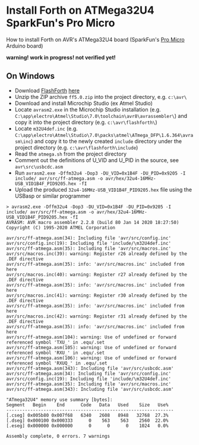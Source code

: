 # Install Forth on ATMega32U4 SparkFun's Pro Micro
How to install Forth on AVR's ATMega32U4 board (SparkFun's [Pro Micro](https://learn.sparkfun.com/tutorials/pro-micro--fio-v3-hookup-guide/all#hardware-overview-pro-micro) Arduino board)

__warning! work in progress! not verified yet!__

## On Windows
- Download [FlashForth](https://flashforth.com/index.html) [here](http://www.sourceforge.net/projects/flashforth)
- Unzip the ZIP archive `ff5.0.zip` into the project directory, e.g. `c:\avr\`
- Download and install Microchip Studio (ex Atmel Studio)
- Locate `avrasm2.exe` in the Microchip Studio installation (e.g. `C:\app\electro\Atmel\Studio\7.0\toolchain\avr8\avrassembler\`) and copy it into the project directory (e.g.  `c:\avr\flashforth\`)
- Locate `m32U4def.inc` (e.g. `C:\app\electro\Atmel\Studio\7.0\packs\atmel\ATmega_DFP\1.6.364\avrasm\inc`) and copy it to the newly created `include` directory under the project directory (e.g. `c:\avr\flashforth\include`)
- Read the `atmega.sh` from the project directory
- Comment out the definitions of U_VID and U_PID in the source, see `avr\src\usbcdc.asm`
- Run `avrasm2.exe -Dffm32u4 -Dop3 -DU_VID=0x1B4F -DU_PID=0x9205 -I include/ avr/src/ff-atmega.asm -o avr/hex/32u4-16MHz-USB_VID1B4F_PID9205.hex -fI`
- Upload the produced `32u4-16MHz-USB_VID1B4F_PID9205.hex` file using the USBasp or similar programmer

```log
> avrasm2.exe -Dffm32u4 -Dop3 -DU_VID=0x1B4F -DU_PID=0x9205 -I include/ avr/src/ff-atmega.asm -o avr/hex/32u4-16MHz-USB_VID1B4F_PID9205.hex -fI
AVRASM: AVR macro assembler 2.2.8 (build 80 Jan 14 2020 18:27:50)
Copyright (C) 1995-2020 ATMEL Corporation

avr/src/ff-atmega.asm(34): Including file 'avr/src/config.inc'
avr/src/config.inc(19): Including file 'include/\m32U4def.inc'
avr/src/ff-atmega.asm(35): Including file 'avr/src/macros.inc'
avr/src/macros.inc(39): warning: Register r26 already defined by the .DEF directive
avr/src/ff-atmega.asm(35): info: 'avr/src/macros.inc' included from here
avr/src/macros.inc(40): warning: Register r27 already defined by the .DEF directive
avr/src/ff-atmega.asm(35): info: 'avr/src/macros.inc' included from here
avr/src/macros.inc(41): warning: Register r30 already defined by the .DEF directive
avr/src/ff-atmega.asm(35): info: 'avr/src/macros.inc' included from here
avr/src/macros.inc(42): warning: Register r31 already defined by the .DEF directive
avr/src/ff-atmega.asm(35): info: 'avr/src/macros.inc' included from here
avr/src/ff-atmega.asm(104): warning: Use of undefined or forward referenced symbol 'TXU_' in .equ/.set
avr/src/ff-atmega.asm(105): warning: Use of undefined or forward referenced symbol 'RXU_' in .equ/.set
avr/src/ff-atmega.asm(106): warning: Use of undefined or forward referenced symbol 'RXUQ_' in .equ/.set
avr/src/ff-atmega.asm(343): Including file 'avr/src/usbcdc.asm'
avr/src/ff-atmega.asm(34): Including file 'avr/src/config.inc'
avr/src/config.inc(19): Including file 'include/\m32U4def.inc'
avr/src/ff-atmega.asm(35): Including file 'avr/src/macros.inc'
avr/src/ff-atmega.asm(343): Including file 'avr/src/usbcdc.asm'

"ATmega32U4" memory use summary [bytes]:
Segment   Begin    End      Code   Data   Used    Size   Use%
---------------------------------------------------------------
[.cseg] 0x005b80 0x007f68   6340   2608   8948   32768  27.3%
[.dseg] 0x000100 0x000333      0    563    563    2560  22.0%
[.eseg] 0x000000 0x000000      0      0      0    1024   0.0%

Assembly complete, 0 errors. 7 warnings
```
